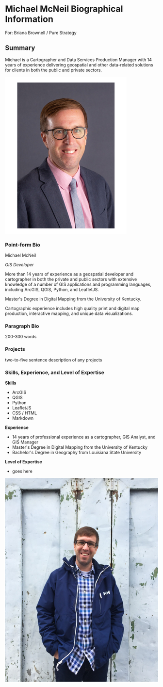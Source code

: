 # Michael McNeil Biographical Information
For: Briana Brownell / Pure Strategy

## Summary

Michael is a Cartographer and Data Services Production Manager with 14 years of experience delivering geospatial and other data-related solutions for clients in both the public and private sectors.

![michael-mcneil-headshot](/images/michael-mcneil-headshot.jpg "Michael McNeil")

### Point-form Bio

Michael McNeil

*GIS Developer*

More than 14 years of experience as a geospatial developer and cartographer in both the private and public sectors with extensive knowledge of a number of GIS applications and programming languages, including ArcGIS, QGIS, Python, and LeafletJS.

Master's Degree in Digital Mapping from the University of Kentucky.

Cartographic experience includes high quality print and digital map production, interactive mapping, and unique data visualizations.

### Paragraph Bio

200-300 words

### Projects

two-to-five sentence description of any projects

### Skills, Experience, and Level of Expertise

**Skills**

  * ArcGIS
  * QGIS
  * Python
  * LeafletJS
  * CSS / HTML
  * Markdown

**Experience**

  * 14 years of professional experience as a cartographer, GIS Analyst, and GIS Manager
  * Master's Degree in Digital Mapping from the University of Kentucky
  * Bachelor's Degree in Geography from Louisiana State University

**Level of Expertise**

  * goes here
  
![michael-mcneil](/images/michael-mcneil.jpg "Michael McNeil")